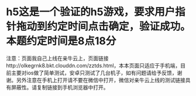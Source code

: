 # h5这是一个验证的h5游戏，要求用户指针拖动到约定时间点击确定，验证成功。本题约定时间是8点18分
注意：页面我自己上线在亲牛云上，页面链接http://olkegrnk8.bkt.clouddn.com/zztds.html，本本页面只适应于手机端，目前主要对ios做了简单测试，安卓只测试了几台机子，如有问题请给予反馈，谢谢。另外注意在手机上打开请不要在微信中打开，微信对亲牛云上线的测试链接具有屏蔽性。请复制链接到手机浏览器中打开。
